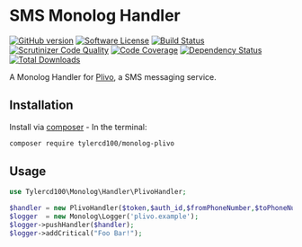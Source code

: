# SMS Monolog Handler
[![GitHub version](https://badge.fury.io/gh/tylercd100%2Fmonolog-plivo.svg)](https://badge.fury.io/gh/tylercd100%2Fmonolog-plivo)
[![Software License](https://img.shields.io/badge/license-MIT-brightgreen.svg?style=flat-square)](LICENSE.md)
[![Build Status](https://travis-ci.org/tylercd100/monolog-plivo.svg?branch=master)](https://travis-ci.org/tylercd100/monolog-plivo)
[![Scrutinizer Code Quality](https://scrutinizer-ci.com/g/tylercd100/monolog-plivo/badges/quality-score.png?b=master)](https://scrutinizer-ci.com/g/tylercd100/monolog-plivo/?branch=master)
[![Code Coverage](https://scrutinizer-ci.com/g/tylercd100/monolog-plivo/badges/coverage.png?b=master)](https://scrutinizer-ci.com/g/tylercd100/monolog-plivo/?branch=master)
[![Dependency Status](https://www.versioneye.com/user/projects/56f3252c35630e0029db0187/badge.svg?style=flat)](https://www.versioneye.com/user/projects/56f3252c35630e0029db0187)
[![Total Downloads](https://img.shields.io/packagist/dt/tylercd100/monolog-plivo.svg?style=flat-square)](https://packagist.org/packages/tylercd100/monolog-plivo)

A Monolog Handler for [Plivo](https://www.plivo.com/), a SMS messaging service.

## Installation

Install via [composer](https://getcomposer.org/) - In the terminal:
```bash
composer require tylercd100/monolog-plivo
```

## Usage
```php
use Tylercd100\Monolog\Handler\PlivoHandler;

$handler = new PlivoHandler($token,$auth_id,$fromPhoneNumber,$toPhoneNumber);
$logger  = new Monolog\Logger('plivo.example');
$logger->pushHandler($handler);
$logger->addCritical("Foo Bar!");
```